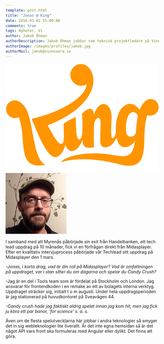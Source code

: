 ```yaml
---
template: post.html
title: "Jonas @ King"
date: 2016-03-02 15:00:00
comments: true
tags: Nyheter, Vi
author: Jakob Öhman
authorDescription: Jakob Öhman jobbar som teknisk projektledare på Vinnovera.
authorImage: /images/profiles/jakob.jpg
authorMail: jakob@vinnovera.se
---
```

![King](/images/content/posts/jonas-king/king_logo.gif)
<img src="/images/profiles/jonasmyrenas.jpg" alt="Jonas" class="portrait" />

I samband med att Myrenås påbörjade sin exit från Handelbanken, ett tech lead uppdrag på 10 månader, fick vi en förfrågan direkt från Midasplayer. Efter en kvalitativ intervjuprocess påbörjade vår Techlead sitt uppdrag på Midasplayer den 1 mars.
<!--more-->

*-Jonas, i korta drag, vad är din roll på Midasplayer? Vad är omfattningen på uppdraget, var i stan sitter du om dagarna och spelar du Candy Crush?*

-Jag är en del i Tools team som är fördelat på Stockholm och London. Jag ansvarar för frontendkoden i en remake av ett av bolagets interna verktyg. Uppdraget sträcker sig, initialt t o m augusti. Under hela uppdragsperioden är jag stationerad på huvudkontoret på Sveavägen 44.

*-Candy crush hade jag faktiskt aldrig spelat innan jag kom hit, men jag fick ju köra ett par banor, ‘for science’ s. a. s.*

Även om de flesta spelutvecklarna här jobbar i andra teknologier så smyger det in sig webteknologier lite överallt. Är det inte egna hemsidan så är det något API vars front ska formuleras med Angular eller dylikt. Det finns att göra.

